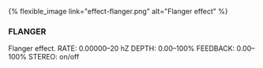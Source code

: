 ---
---

{% flexible_image link="effect-flanger.png" alt="Flanger effect" %}

### FLANGER
Flanger effect.
RATE: 0.00000–20 hZ
DEPTH: 0.00–100%
FEEDBACK: 0.00–100%
STEREO: on/off
